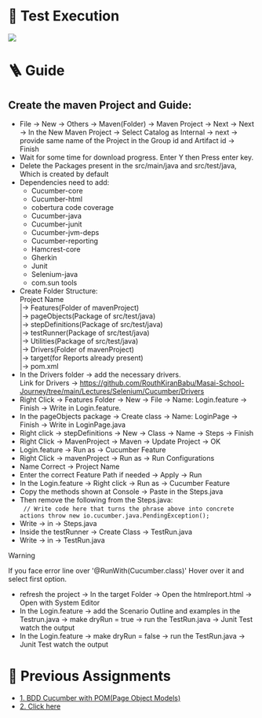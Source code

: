 # 🧪 Test Execution
<img src = 'Cucumber Result.gif'/>

# 🪜 Guide
## Create the maven Project and Guide:
 - File -> New -> Others -> Maven(Folder) -> Maven Project -> Next -> Next -> In the New Maven Project -> Select Catalog as Internal -> next -> provide same name of the Project in the Group id and Artifact id -> Finish
 - Wait for some time for download progress. Enter Y then Press enter key.
 - Delete the Packages present in the src/main/java and src/test/java, Which is created by default
 - Dependencies need to add:
    - Cucumber-core
    - Cucumber-html
    - cobertura code coverage
    - Cucumber-java
    - Cucumber-junit
    - Cucumber-jvm-deps
    - Cucumber-reporting
    - Hamcrest-core
    - Gherkin
    - Junit
    - Selenium-java
    - com.sun tools
  - Create Folder Structure:<br>
    Project Name<br>
|-> Features(Folder of mavenProject)<br>
|-> pageObjects(Package of src/test/java)<br>
|-> stepDefinitions(Package of src/test/java)<br>
|-> testRunner(Package of src/test/java)<br>
|-> Utilities(Package of src/test/java)<br>
|-> Drivers(Folder of mavenProject)<br>
|-> target(for Reports already present)<br>
|-> pom.xml<br>
 - In the Drivers folder -> add the necessary drivers.<br>Link for Drivers -> https://github.com/RouthKiranBabu/Masai-School-Journey/tree/main/Lectures/Selenium/Cucumber/Drivers
 - Right Click -> Features Folder -> New -> File -> Name: Login.feature -> Finish -> Write in Login.feature.
 - In the pageObjects package -> Create class -> Name: LoginPage -> Finish -> Write in LoginPage.java
 - Right click -> stepDefinitions -> New -> Class -> Name -> Steps -> Finish
 - Right Click -> MavenProject -> Maven -> Update Project -> OK
 - Login.feature -> Run as -> Cucumber Feature
 - Right Click -> mavenProject -> Run as -> Run Configurations 
 - Name Correct -> Project Name
 - Enter the correct Feature Path if needed -> Apply -> Run
 - In the Login.feature -> Right click -> Run as -> Cucumber Feature
 - Copy the methods shown at Console -> Paste in the Steps.java
 - Then remove the following from the Steps.java:<br>```
   // Write code here that turns the phrase above into concrete actions
   throw new io.cucumber.java.PendingException();```
 - Write -> in -> Steps.java
 - Inside the testRunner -> Create Class -> TestRun.java
 - Write -> in -> TestRun.java

> [!WARNING]
> If you face error line over '@RunWith(Cucumber.class)' Hover over it and select first option.

 - refresh the project -> In the target Folder -> Open the htmlreport.html ->  Open with System Editor
 - In the Login.feature -> add the Scenario Outline and examples in the Testrun.java -> make dryRun = true -> run the TestRun.java -> Junit Test watch the output
 - In the Login.feature -> make dryRun = false -> run the TestRun.java -> Junit Test watch the output

# 📃 Previous Assignments
- [1. BDD Cucumber with POM(Page Object Models)](https://github.com/RouthKiranBabu/Masai-School-Journey/tree/main/Assignment/Cucumber/CCP_Block3_S4%20%20Page%20Object%20Model%20%26%20Implementation/Group_artifact_id)
- [2. Click here](https://github.com/RouthKiranBabu/Masai-School-Journey/tree/main/Lectures/Selenium/Cucumber)
